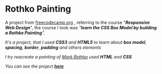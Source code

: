 # Rothko Painting 
A project from <a href="https://freecodecamp.org">freecodecamp.org</a> , referring to the course "***Responsive Web Design***", the  course I took was <em> "***learn the CSS Box Model by building a Rothko Painting***".<em>

It's a project, that I used **CSS3** and **HTML5** to learn about **box model**, **spacing**, **border**, **padding** and others elements

I try reacreate a painting of *<a href="https://pt.wikipedia.org/wiki/Mark_Rothko" target="_blank">Mark Rothko</a>* used **HTML** and **CSS**

You can see the project <a href="https://codepen.io/RobertSilva/pen/OJvLdaP">**here**</a> 
 
  
